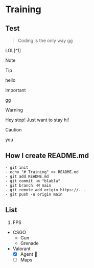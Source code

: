 # Training
## Test
> Coding is the only way
> gg

LOL[^1]
> [!NOTE]

> [!TIP]
> hello

> [!IMPORTANT]
> gg

> [!WARNING]
> Hey stop! Just want to stay hi!

>[!CAUTION]
>you

## How I create README.md
```
- git init
- echo "# Training" >> README.md
- git add README.md
- git commit -m "blabla"
- git branch -M main
- git remote add origin https://...
- git push -u origin main
```
## List
1. FPS
  - CSGO
    - Gun
    - Grenade
  - Valorant
    - [x] Agent 🥇
    - [ ] Maps 
